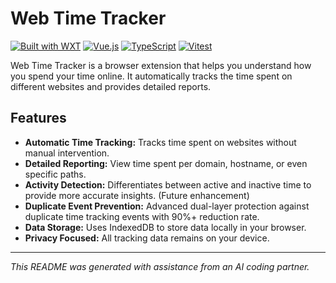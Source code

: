 # Web Time Tracker

[![Built with WXT](https://img.shields.io/badge/Built%20with-WXT-purple.svg)](https://wxt.dev)
[![Vue.js](https://img.shields.io/badge/Vue.js-3-green.svg)](https://vuejs.org/)
[![TypeScript](https://img.shields.io/badge/TypeScript-blue.svg)](https://www.typescriptlang.org/)
[![Vitest](https://img.shields.io/badge/Tested%20with-Vitest-992d81.svg)](https://vitest.dev/)

Web Time Tracker is a browser extension that helps you understand how you spend your time online. It automatically tracks the time spent on different websites and provides detailed reports.

## Features

- **Automatic Time Tracking:** Tracks time spent on websites without manual intervention.
- **Detailed Reporting:** View time spent per domain, hostname, or even specific paths.
- **Activity Detection:** Differentiates between active and inactive time to provide more accurate insights. (Future enhancement)
- **Duplicate Event Prevention:** Advanced dual-layer protection against duplicate time tracking events with 90%+ reduction rate.
- **Data Storage:** Uses IndexedDB to store data locally in your browser.
- **Privacy Focused:** All tracking data remains on your device.

---

_This README was generated with assistance from an AI coding partner._
